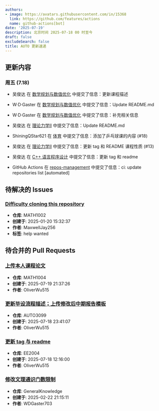 ```yaml
---
authors:
- image: https://avatars.githubusercontent.com/in/15368
  link: https://github.com/features/actions
  name: github-actions[bot]
date: '2025-07-19'
description: 北京时间 2025-07-18 00 时至今
draft: false
excludeSearch: false
title: AUTO 更新速递
---
```


## 更新内容

### 周五 (7.18)

- 吴俊达 在 [数学规划与数值优化](https://github.com/HITSZ-OpenAuto/AUTO3028) 中提交了信息：更新课程描述

- W·D·Gaster 在 [数学规划与数值优化](https://github.com/HITSZ-OpenAuto/AUTO3028) 中提交了信息：Update README.md

- W·D·Gaster 在 [数学规划与数值优化](https://github.com/HITSZ-OpenAuto/AUTO3028) 中提交了信息：补充相关信息

- 吴俊达 在 [理论力学Ⅱ](https://github.com/HITSZ-OpenAuto/EMEC1002) 中提交了信息：Update README.md

- ShiningQStar621 在 [体育](https://github.com/HITSZ-OpenAuto/PE100X) 中提交了信息：添加了乒乓球课的内容 (#18)

- 吴俊达 在 [理论力学Ⅱ](https://github.com/HITSZ-OpenAuto/EMEC1002) 中提交了信息：更新 tag 和 README 课程性质 (#13)

- 吴俊达 在 [C++ 语言程序设计](https://github.com/HITSZ-OpenAuto/COMP2014) 中提交了信息：更新 tag 和 readme

- GitHub Actions 在 [repos-management](https://github.com/HITSZ-OpenAuto/repos-management) 中提交了信息：ci: update repositories list [automated]

## 待解决的 Issues

### [Difficulty cloning this repository](https://github.com/HITSZ-OpenAuto/MATH1002/issues/13)

- **仓库**: MATH1002
- **创建于**: 2025-01-20 15:32:37
- **作者**: MaxwellJay256
- **标签**: help wanted

## 待合并的 Pull Requests

### [上传本人课程论文](https://github.com/HITSZ-OpenAuto/MATH1004/pull/20)

- **仓库**: MATH1004
- **创建于**: 2025-07-19 21:37:26
- **作者**: OliverWu515

### [更新毕设流程描述；上传修改后中期报告模板](https://github.com/HITSZ-OpenAuto/AUTO3099/pull/12)

- **仓库**: AUTO3099
- **创建于**: 2025-07-18 23:41:07
- **作者**: OliverWu515

### [更新 tag 与 readme](https://github.com/HITSZ-OpenAuto/EE2004/pull/8)

- **仓库**: EE2004
- **创建于**: 2025-07-18 12:16:00
- **作者**: OliverWu515

### [修改文理通识门数限制](https://github.com/HITSZ-OpenAuto/GeneralKnowledge/pull/6)

- **仓库**: GeneralKnowledge
- **创建于**: 2025-02-22 21:15:11
- **作者**: WDGaster703

